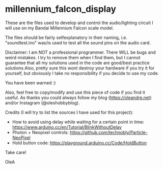 # millennium_falcon_display

These are the files used to develop and control the audio/lighting circuit I will use on my Bandai Millennium Falcon scale model.

The files should be fairly selfexplanatory in their naming, i.e. "soundtest.ino" was/is used to test all the sound pins on the audio card. 

Disclaimer: 
I am NOT a professional programmer. There WILL be bugs and weird mistakes. I try to remove them when I find them, but I cannot guarantee that all my solutions used in the code are good/best practice solutions.Also, pretty sure this wont destroy your hardware if you try it for yourself, but obviously I take no responsibility if you decide to use my code. 

You have been warned :) 

Also, feel free to copy/modify and use this piece of code if you find it useful. As thanks you could always follow my blog (https://oleandre.net) and/or Instagram (@oleshobbyblog). 

Credits (I will try to list the sources I have used for this project):
- How to avoid using delay while waiting for a certain point in time: https://www.arduino.cc/en/Tutorial/BlinkWithoutDelay
- Photon + Neopixel controls: https://github.com/technobly/Particle-NeoPixel
- Hold button code: https://playground.arduino.cc/Code/HoldButton

Take care!

OleA